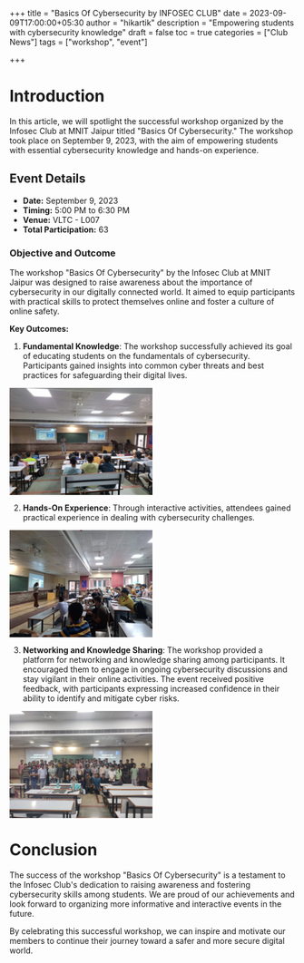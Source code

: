 +++
title = "Basics Of Cybersecurity by INFOSEC CLUB"
date = 2023-09-09T17:00:00+05:30
author = "hikartik"
description = "Empowering students with cybersecurity knowledge"
draft = false
toc = true
categories = ["Club News"]
tags = ["workshop", "event"]

+++

# Introduction

In this article, we will spotlight the successful workshop organized by the Infosec Club at MNIT Jaipur titled "Basics Of Cybersecurity." The workshop took place on September 9, 2023, with the aim of empowering students with essential cybersecurity knowledge and hands-on experience.


## Event Details

- **Date:** September 9, 2023
- **Timing:** 5:00 PM to 6:30 PM
- **Venue:** VLTC - L007
- **Total Participation:** 63

### Objective and Outcome

The workshop "Basics Of Cybersecurity" by the Infosec Club at MNIT Jaipur was designed to raise awareness about the importance of cybersecurity in our digitally connected world. It aimed to equip participants with practical skills to protect themselves online and foster a culture of online safety.


**Key Outcomes:**

1. **Fundamental Knowledge**: The workshop successfully achieved its goal of educating students on the fundamentals of cybersecurity. Participants gained insights into common cyber threats and best practices for safeguarding their digital lives.

<img src="/static/cyber_security_image3.jpg" alt="Alt Text" style="width:50%; display: grid;">

    

2. **Hands-On Experience**: Through interactive activities, attendees gained practical experience in dealing with cybersecurity challenges.

<img src="/static/cyber_security_image1.jpg" alt="Alt Text" style="width:50%; display: grid;">

3. **Networking and Knowledge Sharing**: The workshop provided a platform for networking and knowledge sharing among participants. It encouraged them to engage in ongoing cybersecurity discussions and stay vigilant in their online activities.
The event received positive feedback, with participants expressing increased confidence in their ability to identify and mitigate cyber risks.

<img src="/static/cyber_security_image2.jpg" alt="Alt Text" style="width:50%; display: grid;">



# Conclusion

The success of the workshop "Basics Of Cybersecurity" is a testament to the Infosec Club's dedication to raising awareness and fostering cybersecurity skills among students. We are proud of our achievements and look forward to organizing more informative and interactive events in the future.

By celebrating this successful workshop, we can inspire and motivate our members to continue their journey toward a safer and more secure digital world.

